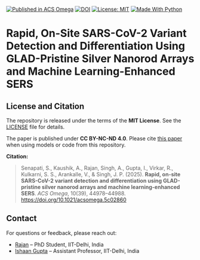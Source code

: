 [![Published in ACS Omega](https://img.shields.io/badge/Published%20in-ACS%20Omega-green)](https://pubs.acs.org/journal/acsodf)
[![DOI](https://img.shields.io/badge/DOI-10.1021%2Facsomega.5c02860-blue)](https://doi.org/10.1021/acsomega.5c02860)
[![License: MIT](https://img.shields.io/badge/License-MIT-yellow.svg)](LICENSE)
[![Made With Python](https://img.shields.io/badge/Made%20with-Python%203.11-blue.svg)](https://python.org)

# Rapid, On-Site SARS-CoV-2 Variant Detection and Differentiation Using GLAD-Pristine Silver Nanorod Arrays and Machine Learning-Enhanced SERS

## License and Citation
The repository is released under the terms of the **MIT License**. See the [LICENSE](https://github.com/rajanbit/SC2_SERS_Paper/blob/main/LICENSE) file for details.

The paper is published under **CC BY-NC-ND 4.0**.
Please cite [this paper](https://doi.org/10.1021/acsomega.5c02860) when using models or code from this repository.

**Citation:**  
> Senapati, S., Kaushik, A., Rajan, Singh, A., Gupta, I., Virkar, R., Kulkarni, S. S., Arankalle, V., & Singh, J. P. (2025). 
**Rapid, on-site SARS-CoV-2 variant detection and differentiation using GLAD-pristine silver nanorod arrays and machine 
learning-enhanced SERS**. *ACS Omega*, 10(39), 44978–44988. https://doi.org/10.1021/acsomega.5c02860

## Contact
For questions or feedback, please reach out:  
- [Rajan](https://scholar.google.com/citations?hl=en&user=3rZh86EAAAAJ) – PhD Student, IIT-Delhi, India  
- [Ishaan Gupta](https://scholar.google.com/citations?user=H8yFVJYAAAAJ&hl=en) – Assistant Professor, IIT-Delhi, India  
